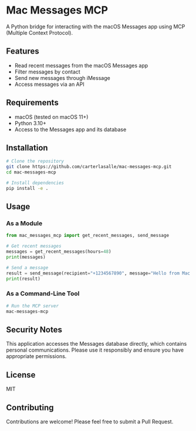 # Mac Messages MCP

A Python bridge for interacting with the macOS Messages app using MCP (Multiple Context Protocol).

## Features

- Read recent messages from the macOS Messages app
- Filter messages by contact
- Send new messages through iMessage
- Access messages via an API

## Requirements

- macOS (tested on macOS 11+)
- Python 3.10+
- Access to the Messages app and its database

## Installation

```bash
# Clone the repository
git clone https://github.com/carterlasalle/mac-messages-mcp.git
cd mac-messages-mcp

# Install dependencies
pip install -e .
```

## Usage

### As a Module

```python
from mac_messages_mcp import get_recent_messages, send_message

# Get recent messages
messages = get_recent_messages(hours=48)
print(messages)

# Send a message
result = send_message(recipient="+1234567890", message="Hello from Mac Messages MCP!")
print(result)
```

### As a Command-Line Tool

```bash
# Run the MCP server
mac-messages-mcp
```

## Security Notes

This application accesses the Messages database directly, which contains personal communications. Please use it responsibly and ensure you have appropriate permissions.

## License

MIT

## Contributing

Contributions are welcome! Please feel free to submit a Pull Request. 